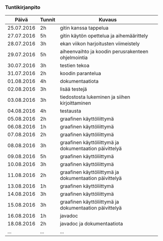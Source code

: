 ﻿### Tuntikirjanpito
Päivä | Tunnit | Kuvaus
--------------- | ----- | ------
25.07.2016 | 2h | gitin kanssa tappelua
27.07.2016 | 5h | gitin käytön opettelua ja aihemäärittely
28.07.2016 | 3h | ekan viikon harjoitusten viimeistely
29.07.2016 | 5h | aiheenvaihto ja koodin perusrakenteen ohjelmointia
30.07.2016 | 3h | testien tekoa
31.07.2016 | 2h | koodin parantelua
01.08.2016 | 4h | dokumentaatiota
02.08.2016 | 3h | lisää testejä
03.08.2016 | 3h | tiedostosta lukeminen ja siihen kirjoittaminen
04.08.2016 | 4h | testausta
05.08.2016 | 2h | graafinen käyttöliittymä
06.08.2016 | 1h | graafinen käyttöliittymä
07.08.2016 | 2h | graafinen käyttöliittymä
08.08.2016 | 3h | graafinen käyttöliittymä ja dokumentaation päivittelyä
09.08.2016 | 5h | graafinen käyttöliittymä
10.08.2016 | 3h | graafinen käyttöliittymä
11.08.2016 | 2h | graafinen käyttöliittymä ja dokumentaation päivittelyä
13.08.2016 | 1h | graafinen käyttöliittymä
14.08.2016 | 3h | graafinen käyttöliittymä
15.08.2016 | 3h | graafinen käyttöliittymä ja dokumentaation päivittelyä
16.08.2016 | 1h | javadoc
18.08.2016 | 2h | javadoc ja dokumentaatiota
... | ... | ...
